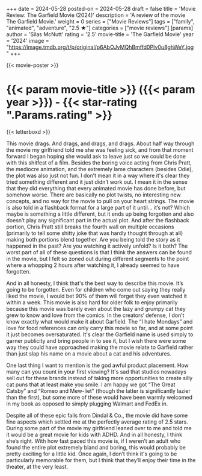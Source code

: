 +++
date = 2024-05-28
posted-on = 2024-05-28
draft = false
title = 'Movie Review: The Garfield Movie (2024)'
description = 'A review of the movie The Garfield Movie.'
weight = 0
series = ["Movie Reviews"]
tags = ["family", "animated", "adventure", "2.5 ★"]
categories = ["movie reviews"]
[params]
  author = 'Silas McNutt'
  rating = '2.5'
  movie-title = 'The Garfield Movie'
  year = '2024'
  image = "https://image.tmdb.org/t/p/original/p6AbOJvMQhBmffd0PIv0u8ghWeY.jpg"
+++

{{< movie-poster >}}

# {{< param movie-title >}} ({{< param year >}}) - {{< star-rating ".Params.rating" >}}

{{< letterboxd >}}

This movie drags. And drags, and drags, and drags. About half way through the movie my girlfriend told me she was feeling sick, and from that moment forward I began hoping she would ask to leave just so we could be done with this shitfest of a film. Besides the boring voice acting from Chris Pratt, the mediocre animation, and the extremely lame characters (besides Odie), the plot was also just not fun. I don’t mean it in a way where it's clear they tried something different and it just didn’t work out. I mean it in the sense that they did everything that every animated movie has done before, but somehow worse. There are basically no plot twists, no interesting new concepts, and no way for the movie to pull on your heart strings. The movie is also told in a flashback format for a large part of it until… it’s not? Which maybe is something a little different, but it ends up being forgotten and also doesn’t play any significant part in the actual plot. And after the flashback portion, Chris Pratt still breaks the fourth wall on multiple occasions (primarily to tell some shitty joke that was hardly thought through at all) making both portions blend together. Are you being told the story as it happened in the past? Are you watching it actively unfold? Is it both? The worst part of all of these questions is that I think the answers can be found in the movie, but I felt so zoned out during different segments to the point where a whopping 2 hours after watching it, I already seemed to have forgotten.

And in all honesty, I think that's the best way to describe this movie. It’s going to be forgotten. Even for children who come out saying they really liked the movie, I would bet 90% of them will forget they even watched it within a week. This movie is also hard for older folk to enjoy primarily because this movie was barely even about the lazy and grumpy cat they grew to know and love from the comics. In the creators‘ defense, I don’t know exactly what would make it about Garfield. The “I hate Mondays” and love for food references can only carry this movie so far, and at some point it just becomes oversaturated. It's clear the Garfield name is used simply to garner publicity and bring people in to see it, but I wish there were some way they could have approached making the movie relate to Garfield rather than just slap his name on a movie about a cat and his adventures.

One last thing I want to mention is the god awful product placement. How many can you count in your first viewing? It's sad that studios nowadays sell out for these brands instead of taking more opportunities to create silly cat puns that at least make you smile. I am happy we got “The Great Catsby” and “Romeo and Mew-liet” (though the latter is significantly lazier than the first), but some more of these would have been warmly welcomed in my book as opposed to simply plugging Walmart and FedEx in.

Despite all of these epic fails from Dindal & Co., the movie did have some fine aspects which settled me at the perfectly average rating of 2.5 stars. During some part of the movie my girlfriend leaned over to me and told me it would be a great movie for kids with ADHD. And in all honesty, I think she’s right. With how fast paced this movie is, if I weren’t an adult who found the entire plot extremely bland and boring, this would probably be pretty exciting for a little kid. Once again, I don’t think it's going to be particularly memorable for them, but I think that they’ll enjoy their time in the theater, at the very least.
